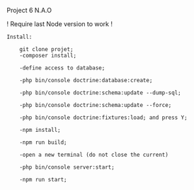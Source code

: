 Project 6 N.A.O

! Require last Node version to work !
    
    Install:
        
        git clone projet;
        -composer install;
        
        -define access to database;
        
        -php bin/console doctrine:database:create;
        
        -php bin/console doctrine:schema:update --dump-sql;
        
        -php bin/console doctrine:schema:update --force;
        
        -php bin/console doctrine:fixtures:load; and press Y;
        
        -npm install;
        
        -npm run build;
        
        -open a new terminal (do not close the current)
        
        -php bin/console server:start;
        
        -npm run start;
 